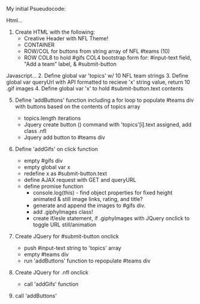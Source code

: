 
My initial Psueudocode:

Html...
1. Create HTML with the following:
    - Creative Header with NFL Theme!
    - CONTAINER
    -   ROW/COL for buttons from string array of NFL #teams (10)
    -   ROW
            COL8 to hold #gifs
            COL4 bootstrap form for: #input-text field, "Add a team" label, & #submit-button

Javascript...
2. Define global var 'topics' w/ 10 NFL team strings
3. Define global var queryUrl with API formatted to recieve 'x' string value, return 10 .gif images
4. Define global var 'x' to hold #submit-button.text contents

5. Define 'addButtons' function including a for loop to populate #teams div with buttons based on the contents of topics array
    - topics.length iterations
    - Jquery create button () command with 'topics'[i].text assigned, add class .nfl
    - Jquery add button to #teams div

6. Define 'addGifs' on click function    
    - empty #gifs div
    - empty global var x 
    - redefine x as #submit-button.text
    - define AJAX request with GET and queryURL
    - define promise function 
        - console.log(this) - find object properties for fixed height animated & still image links, rating, and title? 
        - generate and append the images to #gifs div.
        - add .giphyImages class!
        - create if/esle statement, if .giphyImages with JQuery onclick to toggle URL still/animation 

7. Create JQuery for #submit-button onclick
    - push #input-text string to 'topics' array
    - empty #teams div
    - run 'addButtons' function to repopulate #teams div

8. Create JQuery for .nfl onclick
    - call 'addGifs' function

9. call 'addButtons'